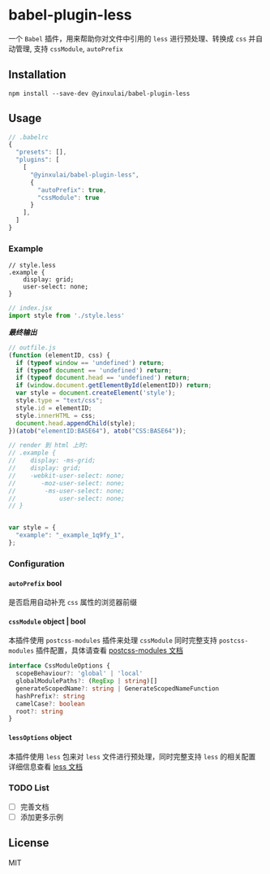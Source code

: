 # babel-plugin-less

一个 `Babel` 插件，用来帮助你对文件中引用的 `less` 进行预处理、转换成 `css` 并自动管理, 支持 `cssModule`, `autoPrefix`

## Installation

```
npm install --save-dev @yinxulai/babel-plugin-less
```

## Usage

```js
// .babelrc
{
  "presets": [],
  "plugins": [
    [
      "@yinxulai/babel-plugin-less",
      {
        "autoPrefix": true,
        "cssModule": true
      }
    ],
  ]
}
```

### Example
```less
// style.less
.example {
    display: grid;
    user-select: none;
}
```
```js
// index.jsx
import style from './style.less'
```
***最终输出***
```js
// outfile.js
(function (elementID, css) {
  if (typeof window == 'undefined') return;
  if (typeof document == 'undefined') return;
  if (typeof document.head == 'undefined') return;
  if (window.document.getElementById(elementID)) return;
  var style = document.createElement('style');
  style.type = "text/css";
  style.id = elementID;
  style.innerHTML = css;
  document.head.appendChild(style);
})(atob("elementID:BASE64"), atob("CSS:BASE64"));

// render 到 html 上时:
// .example {
//    display: -ms-grid;
//    display: grid;
//    -webkit-user-select: none;
//       -moz-user-select: none;
//        -ms-user-select: none;
//            user-select: none;
// }


var style = {
  "example": "_example_1q9fy_1",
};

```

### Configuration

#### `autoPrefix` bool

是否启用自动补充 `css` 属性的浏览器前缀

#### `cssModule` object | bool

 本插件使用 `postcss-modules` 插件来处理 `cssModule`
 同时完整支持 `postcss-modules` 插件配置，具体请查看
 [postcss-modules 文档](https://github.com/css-modules/postcss-modules)

```ts
interface CssModuleOptions {
  scopeBehaviour?: 'global' | 'local'
  globalModulePaths?: (RegExp | string)[]
  generateScopedName?: string | GenerateScopedNameFunction
  hashPrefix?: string
  camelCase?: boolean
  root?: string
}
```

#### `lessOptions` object
 本插件使用 `less` 包来对 `less` 文件进行预处理，同时完整支持 `less` 的相关配置
 详细信息查看 [less 文档](https://github.com/less/less-docs/blob/master/content/usage/less-options.md)

### TODO List

  * [ ] 完善文档
  * [ ] 添加更多示例

## License

MIT
